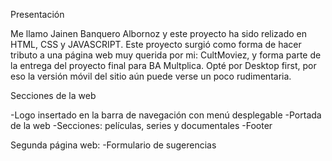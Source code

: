 Presentación

Me llamo Jainen Banquero Albornoz y este proyecto ha sido relizado en HTML, CSS y JAVASCRIPT.
Este proyecto surgió como forma de hacer tributo a una página web muy querida por mi: CultMoviez, y forma parte de la entrega del proyecto final para BA Multplica.
Opté por Desktop first, por eso la versión móvil del sitio aún puede verse un poco rudimentaria.

Secciones de la web

-Logo insertado en la barra de navegación con menú desplegable
-Portada de la web
-Secciones: películas, series y documentales
-Footer 

Segunda página web:
-Formulario de sugerencias
